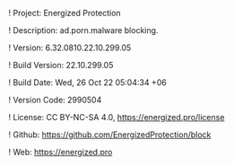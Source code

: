 ! Project: Energized Protection

! Description: ad.porn.malware blocking.

! Version: 6.32.0810.22.10.299.05

! Build Version: 22.10.299.05

! Build Date: Wed, 26 Oct 22 05:04:34 +06

! Version Code: 2990504

! License: CC BY-NC-SA 4.0, https://energized.pro/license

! Github: https://github.com/EnergizedProtection/block

! Web: https://energized.pro
